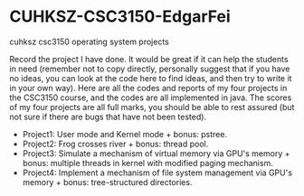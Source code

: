 # CUHKSZ-CSC3150-EdgarFei
cuhksz csc3150 operating system projects

Record the project I have done. It would be great if it can help the students in need (remember not to copy directly, personally suggest that if you have no ideas, you can look at the code here to find ideas, and then try to write it in your own way). Here are all the codes and reports of my four projects in the CSC3150 course, and the codes are all implemented in java. The scores of my four projects are all full marks, you should be able to rest assured (but not sure if there are bugs that have not been tested).

* Project1: User mode and Kernel mode + bonus: pstree.
* Project2: Frog crosses river + bonus: thread pool.
* Project3: Simulate a mechanism of virtual memory via GPU's memory + bonus: multiple threads in kernel with modified paging mechanism.
* Project4: Implement a mechanism of file system management via GPU's memory + bonus: tree-structured directories.
